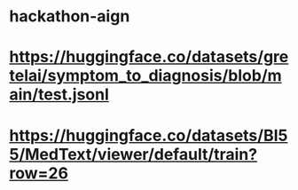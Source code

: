 # hackathon-aign


<!-- dataset used -->
#  https://huggingface.co/datasets/gretelai/symptom_to_diagnosis/blob/main/test.jsonl
# https://huggingface.co/datasets/BI55/MedText/viewer/default/train?row=26
